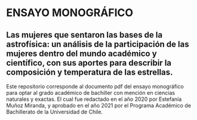 # ENSAYO MONOGRÁFICO
## Las mujeres que sentaron las bases de la astrofísica: un análisis de la participación de las mujeres dentro del mundo académico y científico, con sus aportes para describir la composición y temperatura de las estrellas.

Este repositorio corresponde al documento pdf del ensayo monográfico para optar al grado académico de bachiller con mención en ciencias naturales y exactas. El cual fue redactado en el año 2020 por Estefanía Muñoz Miranda, y aprobado en el año 2021 por el Programa Académico de Bachillerato de la Universidad de Chile.
